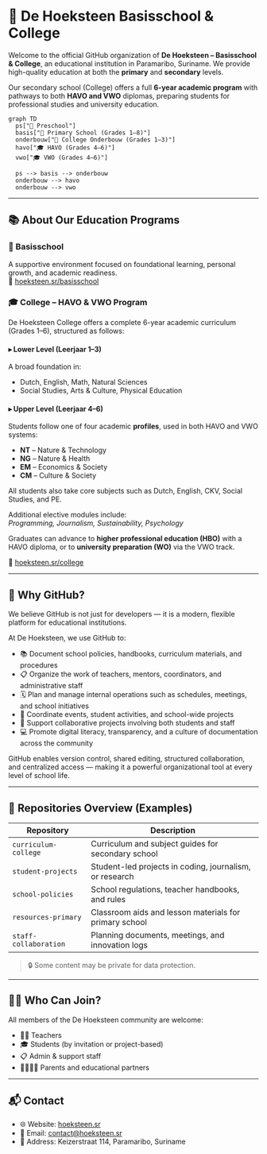 # 🧱 De Hoeksteen Basisschool & College

Welcome to the official GitHub organization of **De Hoeksteen – Basisschool & College**, an educational institution in Paramaribo, Suriname. We provide high-quality education at both the **primary** and **secondary** levels.

Our secondary school (College) offers a full **6-year academic program** with pathways to both **HAVO and VWO** diplomas, preparing students for professional studies and university education.

```mermaid
graph TD
  ps["🎒 Preschool"]
  basis["📘 Primary School (Grades 1–8)"]
  onderbouw["🏫 College Onderbouw (Grades 1–3)"]
  havo["🎓 HAVO (Grades 4–6)"]
  vwo["🎓 VWO (Grades 4–6)"]

  ps --> basis --> onderbouw
  onderbouw --> havo
  onderbouw --> vwo

```
---

## 📚 About Our Education Programs

### 🌱 Basisschool
A supportive environment focused on foundational learning, personal growth, and academic readiness.  
🔗 [hoeksteen.sr/basisschool](https://hoeksteen.sr/basisschool)

### 🎓 College – HAVO & VWO Program
De Hoeksteen College offers a complete 6-year academic curriculum (Grades 1–6), structured as follows:

#### ▸ Lower Level (Leerjaar 1–3)
A broad foundation in:
- Dutch, English, Math, Natural Sciences
- Social Studies, Arts & Culture, Physical Education

#### ▸ Upper Level (Leerjaar 4–6)
Students follow one of four academic **profiles**, used in both HAVO and VWO systems:

- **NT** – Nature & Technology  
- **NG** – Nature & Health  
- **EM** – Economics & Society  
- **CM** – Culture & Society  

All students also take core subjects such as Dutch, English, CKV, Social Studies, and PE.

Additional elective modules include:  
*Programming, Journalism, Sustainability, Psychology*

Graduates can advance to **higher professional education (HBO)** with a HAVO diploma, or to **university preparation (WO)** via the VWO track.

🔗 [hoeksteen.sr/college](https://hoeksteen.sr/college)

---

## 🌟 Why GitHub?

We believe GitHub is not just for developers — it is a modern, flexible platform for educational institutions.

At De Hoeksteen, we use GitHub to:

- 📚 Document school policies, handbooks, curriculum materials, and procedures
- 📋 Organize the work of teachers, mentors, coordinators, and administrative staff
- 🗓️ Plan and manage internal operations such as schedules, meetings, and school initiatives
- 📆 Coordinate events, student activities, and school-wide projects
- 🚀 Support collaborative projects involving both students and staff
- 💻 Promote digital literacy, transparency, and a culture of documentation across the community

GitHub enables version control, shared editing, structured collaboration, and centralized access — making it a powerful organizational tool at every level of school life.

---

## 🧩 Repositories Overview (Examples)

| Repository             | Description                                                  |
|------------------------|--------------------------------------------------------------|
| `curriculum-college`   | Curriculum and subject guides for secondary school           |
| `student-projects`     | Student-led projects in coding, journalism, or research      |
| `school-policies`      | School regulations, teacher handbooks, and rules             |
| `resources-primary`    | Classroom aids and lesson materials for primary school       |
| `staff-collaboration`  | Planning documents, meetings, and innovation logs            |

> 🔒 Some content may be private for data protection.

---

## 🧑‍🏫 Who Can Join?

All members of the De Hoeksteen community are welcome:

- 👩‍🏫 Teachers  
- 🎓 Students (by invitation or project-based)  
- 📋 Admin & support staff  
- 👨‍👩‍👧‍👦 Parents and educational partners

---

## 📬 Contact

- 🌐 Website: [hoeksteen.sr](https://hoeksteen.sr)  
- 📧 Email: contact@hoeksteen.sr
- 🏢 Address: Keizerstraat 114, Paramaribo, Suriname

